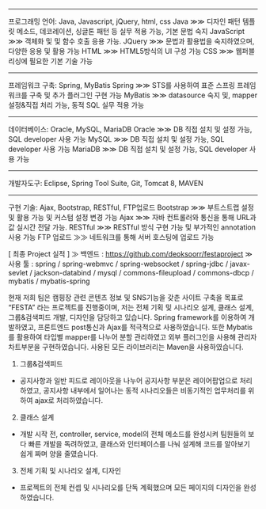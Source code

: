 ---------------------------------------------------------------------------------------------------------------------

프로그래밍 언어: Java, Javascript, jQuery, html, css
Java ≫≫ 디자인 패턴 템플릿 메소드, 데코레이션, 싱글톤 패턴 등 실무 적용 가능, 기본 문법 숙지
JavaScript ≫≫ 객체화 및 및 함수 호출 응용 가능.
JQuery ≫≫ 문법과 활용법을 숙지하였으며, 다양한 응용 및 활용 가능
HTML ≫≫ HTML5방식의 UI 구성 가능
CSS ≫≫ 웹퍼블리싱에 필요한 기본 기술 가능

---------------------------------------------------------------------------------------------------------------------

프레임워크 구축: Spring, MyBatis
Spring ≫≫ STS를 사용하여 표준 스프링 프레임워크를 구축 및 추가 플러그인 구현 가능
MyBatis ≫≫ datasource 숙지 및, mapper설정&직접 처리 가능, 동적 SQL 실무 적용 가능

---------------------------------------------------------------------------------------------------------------------

데이터베이스: Oracle, MySQL, MariaDB
Oracle ≫≫ DB 직접 설치 및 설정 가능, SQL developer 사용 가능
MySQL ≫≫ DB 직접 설치 및 설정 가능, SQL developer 사용 가능
MariaDB ≫≫ DB 직접 설치 및 설정 가능, SQL developer 사용 가능

---------------------------------------------------------------------------------------------------------------------

개발자도구: Eclipse, Spring Tool Suite, Git, Tomcat 8, MAVEN

---------------------------------------------------------------------------------------------------------------------

구현 기술: Ajax, Bootstrap, RESTful, FTP업로드
Bootstrap ≫≫ 부트스트랩 설정 및 활용 가능 및 커스텀 설정 변경 가능
Ajax ≫≫ 자바 컨트롤러와 통신을 통해 URL과 값 실시간 전달 가능.
RESTful ≫≫ RESTful 방식 구현 가능 및 부가적인 annotation 사용 가능
FTP 업로드 ≫≫ 네트워크를 통해 서버 호스팅에 업로드 가능

[ 최종 Project 실적 ]
≫ 백엔드 : https://github.com/deoksoorr/festaproject
≫ 사용 툴 : spring / spring-webmvc / spring-websocket / spring-jdbc / javax-sevlet / jackson-databind / mysql /
commons-fileupload / commons-dbcp / mybatis / mybatis-spring

현재 저희 팀은 캠핑장 관련 콘텐츠 정보 및 SNS기능을 갖춘 사이트 구축을 목표로 “FESTA” 라는 프로젝트를 진행중이며, 저는 전체 기획 및 시나리오 설계, 클래스 설계, 그룹&검색피드 개발, 디자인을 담당하고 있습니다.
Spring framework를 이용하여 개발하였고, 프론트엔드 post통신과 Ajax를 적극적으로 사용하였습니다. 또한 Mybatis를 활용하여 타입별 mapper를 나누어 분할 관리하였고 외부 플러그인을 사용해 관리자 차트부분을 구현하였습니다. 사용된 모든 라이브러리는 Maven을 사용하였습니다.
1. 그룹&검색피드
- 공지사항과 일반 피드로 레이아웃을 나누어 공지사항 부분은 레이어팝업으로 처리하였고, 공지사항
내부에서 일어나는 동적 시나리오들은 비동기적인 업무처리를 위하여 ajax로 처리하였습니다.
2. 클래스 설계
- 개발 시작 전, controller, service, model의 전체 메소드를 완성시켜 팀원들의 보다 빠른 개발을
독려하였고, 클래스와 인터페이스를 나눠 설계해 코드를 알아보기 쉽게 짜며 양을 줄였습니다.
3. 전체 기획 및 시나리오 설계, 디자인
- 프로젝트의 전체 컨셉 및 시나리오를 단독 계획했으며 모든 페이지의 디자인을 완성하였습니다.
